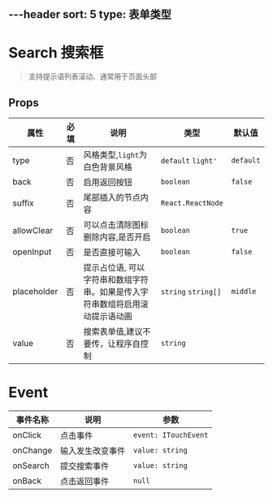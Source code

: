 ---header
sort: 5
type: 表单类型
---
# Search 搜索框
> 支持提示语列表滚动、通常用于页面头部

<demo>


## Props
| 属性 | 必填 | 说明 | 类型 | 默认值 |
| --- | --- | --- | --- | --- |
| type | 否 | 风格类型,`light`为白色背景风格 | `default` `light'` | `default` |
| back | 否 | 启用返回按钮 | `boolean` | `false` |
| suffix | 否 | 尾部插入的节点内容 | `React.ReactNode` | |
| allowClear | 否 | 可以点击清除图标删除内容,是否开启 | `boolean` | `true` |
| openInput | 否 | 是否直接可输入 | `boolean` | `false` |
| placeholder | 否 | 提示占位语, 可以字符串和数组字符串。如果是传入字符串数组将启用滚动提示语动画 | `string` `string[]` | `middle` |
| value | 否 | 搜索表单值,建议不要传，让程序自控制 | `string` |  |

# Event
| 事件名称 | 说明 | 参数 |
| --- | --- | --- |
| onClick | 点击事件 | `event: ITouchEvent` |
| onChange | 输入发生改变事件 | `value: string` |
| onSearch | 提交搜索事件 | `value: string` |
| onBack | 点击返回事件 | `null` |


